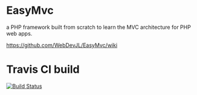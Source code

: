 EasyMvc
=====================
a PHP framework built from scratch to learn the MVC architecture for PHP web apps.

https://github.com/WebDevJL/EasyMvc/wiki

Travis CI build
=====================
[![Build Status](https://travis-ci.org/WebDevJL/EasyMvc.svg?branch=issue59)](https://travis-ci.org/WebDevJL/EasyMvc)
